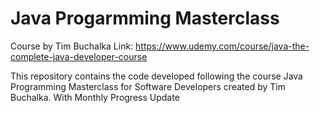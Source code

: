# Java Progarmming Masterclass
Course by Tim Buchalka
Link: https://www.udemy.com/course/java-the-complete-java-developer-course

This repository contains the code developed following the course Java Programming Masterclass for Software Developers created by Tim Buchalka.
With Monthly Progress Update
